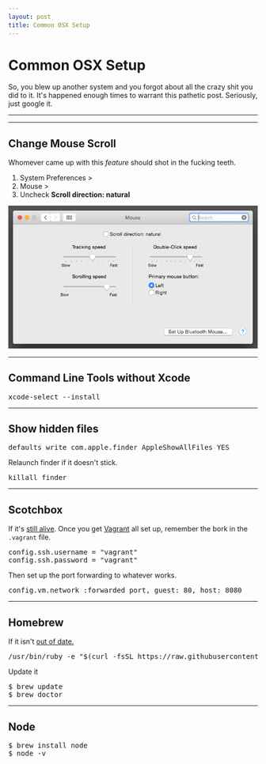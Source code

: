 ```yaml
---
layout: post
title: Common OSX Setup
---
```


# Common OSX Setup

So, you blew up another system and you forgot about all the crazy shit you did to it. It's happened enough times to warrant this pathetic post. Seriously, just google it.

***
<hr class="rule">

## Change Mouse Scroll

Whomever came up with this *feature* should shot in the fucking teeth.

1. System Preferences >
2. Mouse >
3. Uncheck **Scroll direction: natural**

![OSX mouse scroll](/images/ref/mouse-scroll.png)

<hr class="rule">

## Command Line Tools without Xcode

<pre>
xcode-select --install
</pre>

<hr class="rule">

## Show hidden files

<pre>
defaults write com.apple.finder AppleShowAllFiles YES
</pre>

Relaunch finder if it doesn't stick.

<pre>
killall finder
</pre>

<hr class="rule">

## Scotchbox

If it's [still alive](https://box.scotch.io/). Once you get [Vagrant](https://www.vagrantup.com/) all set up, remember the bork in the <code>.vagrant</code> file.

<pre>
config.ssh.username = "vagrant"
config.ssh.password = "vagrant"
</pre>

Then set up the port forwarding to whatever works.

<pre>
config.vm.network :forwarded_port, guest: 80, host: 8080
</pre>

<hr class="rule">

## Homebrew

If it isn't [out of date.](http://brew.sh/)

<pre>
/usr/bin/ruby -e "$(curl -fsSL https://raw.githubusercontent.com/Homebrew/install/master/install)"
</pre>

Update it

<pre>
$ brew update
$ brew doctor
</pre>

<hr class="rule">

## Node

<pre>
$ brew install node
$ node -v
</pre>
